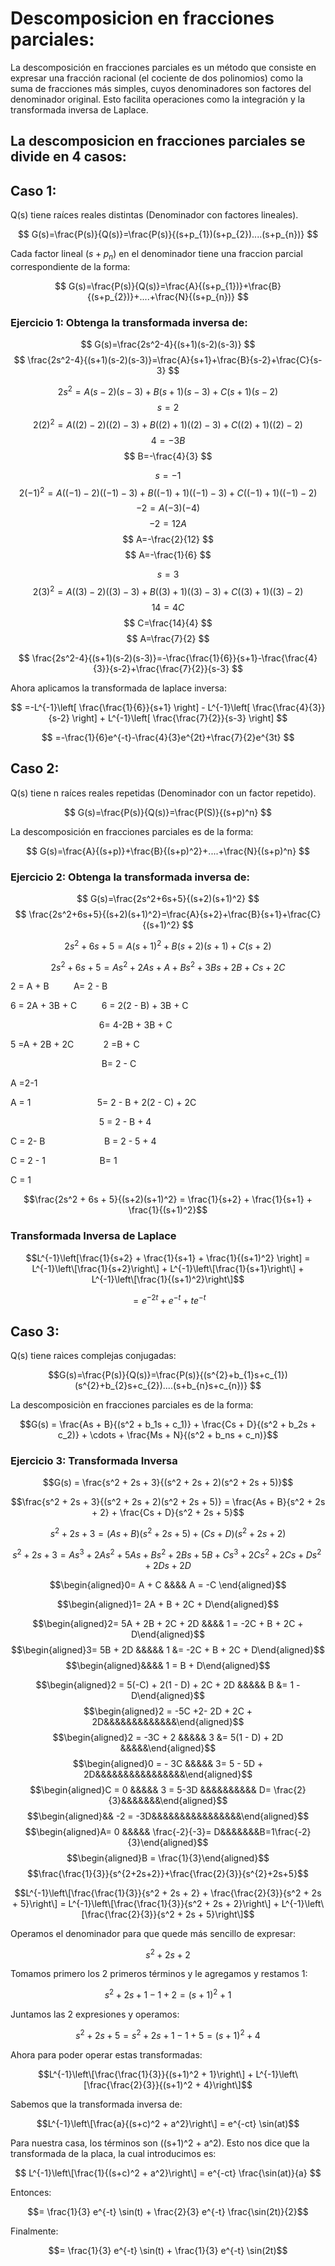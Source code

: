 # Descomposicion en fracciones parciales:

La descomposición en fracciones parciales es un método que consiste en expresar una fracción racional (el cociente de dos polinomios) como la suma de fracciones más simples, cuyos denominadores son factores del denominador original. Esto facilita operaciones como la integración y la transformada inversa de Laplace.

## La descomposicion en fracciones parciales se divide en 4 casos:

## Caso 1:

Q(s) tiene raíces reales distintas (Denominador con factores lineales).

$$ G(s)=\frac{P(s)}{Q(s)}=\frac{P(s)}{(s+p_{1})(s+p_{2})....(s+p_{n})} $$

Cada factor lineal $(s+p_{n})$ en el denominador tiene una fraccion parcial correspondiente de la forma:

$$ G(s)=\frac{P(s)}{Q(s)}=\frac{A}{(s+p_{1})}+\frac{B}{(s+p_{2})}+....+\frac{N}{(s+p_{n})} $$

### Ejercicio 1: Obtenga la transformada inversa de:

$$ G(s)=\frac{2s^2-4}{(s+1)(s-2)(s-3)} $$
$$ \frac{2s^2-4}{(s+1)(s-2)(s-3)}=\frac{A}{s+1}+\frac{B}{s-2}+\frac{C}{s-3} $$

$$ 2s^2=A(s-2)(s-3)+B(s+1)(s-3)+C(s+1)(s-2)$$
$$ s=2 $$
$$ 2(2)^2=A((2)-2)((2)-3)+B((2)+1)((2)-3)+C((2)+1)((2)-2) $$
$$ 4=-3B$$
$$ B=-\frac{4}{3} $$


$$ s=-1 $$
$$ 2(-1)^2=A((-1)-2)((-1)-3)+B((-1)+1)((-1)-3)+C((-1)+1)((-1)-2)$$
$$ -2=A(-3)(-4) $$
$$ -2=12A$$
$$ A=-\frac{2}{12} $$
$$ A=-\frac{1}{6} $$


$$ s=3 $$
$$ 2(3)^2=A((3)-2)((3)-3)+B((3)+1)((3)-3)+C((3)+1)((3)-2)$$
$$ 14=4C $$
$$ C=\frac{14}{4} $$
$$ A=\frac{7}{2} $$


$$ \frac{2s^2-4}{(s+1)(s-2)(s-3)}=-\frac{\frac{1}{6}}{s+1}-\frac{\frac{4}{3}}{s-2}+\frac{\frac{7}{2}}{s-3} $$

Ahora aplicamos la transformada de laplace inversa:

$$ =-L^{-1}\left[ \frac{\frac{1}{6}}{s+1} \right] - L^{-1}\left[ \frac{\frac{4}{3}}{s-2} \right] + L^{-1}\left[ \frac{\frac{7}{2}}{s-3} \right] $$

$$ =-\frac{1}{6}e^{-t}-\frac{4}{3}e^{2t}+\frac{7}{2}e^{3t} $$


## Caso 2:

Q(s) tiene n raíces reales repetidas (Denominador con un factor repetido).

$$ G(s)=\frac{P(s)}{Q(s)}=\frac{P(S)}{(s+p)^n} $$

La descomposición en fracciones parciales es de la forma:

$$ G(s)=\frac{A}{(s+p)}+\frac{B}{(s+p)^2}+....+\frac{N}{(s+p)^n} $$


### Ejercicio 2: Obtenga la transformada inversa de:

$$ G(s)=\frac{2s^2+6s+5}{(s+2)(s+1)^2} $$
$$ \frac{2s^2+6s+5}{(s+2)(s+1)^2}=\frac{A}{s+2}+\frac{B}{s+1}+\frac{C}{(s+1)^2} $$

$$ 2s^2+6s+5= A(s+1)^2+B(s+2)(s+1)+C(s+2) $$

$$2s^2 + 6s + 5 = As^2 + 2As + A + Bs^2 + 3Bs + 2B + Cs + 2C$$


2 = A + B <span>&nbsp;&nbsp;&nbsp;</span><span>&nbsp;&nbsp;&nbsp;</span><span>&nbsp;&nbsp;&nbsp;</span>A= 2 - B

6 = 2A + 3B + C<span>&nbsp;&nbsp;&nbsp;</span><span>&nbsp;&nbsp;&nbsp;</span><span>&nbsp;&nbsp;&nbsp;</span>                6 = 2(2 - B) + 3B + C

<span>&nbsp;&nbsp;&nbsp;</span><span>&nbsp;&nbsp;&nbsp;</span><span>&nbsp;&nbsp;&nbsp;</span><span>&nbsp;&nbsp;&nbsp;</span><span>&nbsp;&nbsp;&nbsp;</span><span>&nbsp;&nbsp;&nbsp;</span><span>&nbsp;&nbsp;&nbsp;</span><span>&nbsp;&nbsp;&nbsp;</span><span>&nbsp;&nbsp;&nbsp;</span><span>&nbsp;&nbsp;&nbsp;</span><span>&nbsp;&nbsp;&nbsp;</span><span>&nbsp;&nbsp;&nbsp;</span>6= 4-2B + 3B + C

5 =A + 2B + 2C<span>&nbsp;&nbsp;&nbsp;</span><span>&nbsp;&nbsp;&nbsp;</span><span>&nbsp;&nbsp;&nbsp;</span><span>&nbsp;&nbsp;&nbsp;2 =B + C

<span>&nbsp;&nbsp;&nbsp;</span><span>&nbsp;&nbsp;&nbsp;</span><span>&nbsp;&nbsp;&nbsp;</span><span>&nbsp;&nbsp;&nbsp;</span><span>&nbsp;&nbsp;&nbsp;</span><span>&nbsp;&nbsp;&nbsp;</span><span>&nbsp;&nbsp;&nbsp;</span><span>&nbsp;&nbsp;&nbsp;</span><span>&nbsp;&nbsp;&nbsp;</span><span>&nbsp;&nbsp;&nbsp;</span><span>&nbsp;&nbsp;&nbsp;</span><span>&nbsp;&nbsp;&nbsp;</span> B= 2 - C

A =2-1

A = 1<span>&nbsp;&nbsp;&nbsp;</span><span>&nbsp;&nbsp;&nbsp;</span><span>&nbsp;&nbsp;&nbsp;</span><span>&nbsp;&nbsp;&nbsp;</span><span>&nbsp;&nbsp;&nbsp;</span><span>&nbsp;&nbsp;&nbsp;</span><span>&nbsp;&nbsp;&nbsp;</span><span>&nbsp;&nbsp;&nbsp;</span><span>&nbsp;&nbsp;&nbsp;5= 2 - B + 2(2 - C) + 2C 


<span>&nbsp;&nbsp;&nbsp;</span><span>&nbsp;&nbsp;&nbsp;</span><span>&nbsp;&nbsp;&nbsp;</span><span>&nbsp;&nbsp;&nbsp;</span><span>&nbsp;&nbsp;&nbsp;</span><span>&nbsp;&nbsp;&nbsp;</span><span>&nbsp;&nbsp;&nbsp;</span><span>&nbsp;&nbsp;&nbsp;</span><span>&nbsp;&nbsp;&nbsp;</span><span>&nbsp;&nbsp;&nbsp;</span><span>&nbsp;&nbsp;&nbsp;</span><span>&nbsp;&nbsp;&nbsp;</span>5 = 2 - B + 4 

C = 2- B <span>&nbsp;&nbsp;&nbsp;</span><span>&nbsp;&nbsp;&nbsp;</span><span>&nbsp;&nbsp;&nbsp;</span><span>&nbsp;&nbsp;&nbsp;</span><span>&nbsp;&nbsp;&nbsp;</span><span>&nbsp;&nbsp;&nbsp;</span><span>&nbsp;&nbsp;&nbsp;</span><span>&nbsp;&nbsp;B = 2 - 5 + 4

C = 2 - 1<span>&nbsp;&nbsp;&nbsp;</span><span>&nbsp;&nbsp;&nbsp;</span><span>&nbsp;&nbsp;&nbsp;</span><span>&nbsp;&nbsp;&nbsp;</span><span>&nbsp;&nbsp;&nbsp;</span><span>&nbsp;&nbsp;&nbsp;</span><span>&nbsp;&nbsp;&nbsp;</span><span>&nbsp;B= 1

C = 1

$$\frac{2s^2 + 6s + 5}{(s+2)(s+1)^2} = \frac{1}{s+2} + \frac{1}{s+1} + \frac{1}{(s+1)^2}$$

### Transformada Inversa de Laplace

$$L^{-1}\left[\frac{1}{s+2} + \frac{1}{s+1} + \frac{1}{(s+1)^2} \right] = L^{-1}\left\[\frac{1}{s+2}\right\] + L^{-1}\left\[\frac{1}{s+1}\right\] + L^{-1}\left\[\frac{1}{(s+1)^2}\right\]$$

$$= e^{-2t} + e^{-t} + te^{-t}$$

## Caso 3:
Q(s) tiene raìces complejas conjugadas:

$$G(s)=\frac{P(s)}{Q(s)}=\frac{P(s)}{(s^{2}+b_{1}s+c_{1})(s^{2}+b_{2}s+c_{2})....(s+b_{n}s+c_{n})} $$

La descomposiciòn en fracciones parciales es de la forma: 

$$G(s) = \frac{As + B}{(s^2 + b_1s + c_1)} + \frac{Cs + D}{(s^2 + b_2s + c_2)} + \cdots + \frac{Ms + N}{(s^2 + b_ns + c_n)}$$

### Ejercicio 3: Transformada Inversa

$$G(s) = \frac{s^2 + 2s + 3}{(s^2 + 2s + 2)(s^2 + 2s + 5)}$$

$$\frac{s^2 + 2s + 3}{(s^2 + 2s + 2)(s^2 + 2s + 5)} = \frac{As + B}{s^2 + 2s + 2} + \frac{Cs + D}{s^2 + 2s + 5}$$

$$s^2 + 2s + 3 = (As + B)(s^2 + 2s + 5) + (Cs + D)(s^2 + 2s + 2)$$

$$s^2 + 2s + 3 = As^3 + 2As^2 + 5As + Bs^2 + 2Bs + 5B + Cs^3 + 2Cs^2 + 2Cs + Ds^2 + 2Ds + 2D$$


$$\begin{aligned}0= A + C &&&& A = -C \end{aligned}$$

$$\begin{aligned}1= 2A + B + 2C + D\end{aligned}$$

$$\begin{aligned}2= 5A + 2B + 2C + 2D &&&& 1 = -2C + B + 2C + D\end{aligned}$$
$$\begin{aligned}3= 5B + 2D &&&&& 1 &= -2C + B + 2C + D\end{aligned}$$
$$\begin{aligned}&&&& 1 = B + D\end{aligned}$$

$$\begin{aligned}2 = 5(-C) + 2(1 - D) + 2C + 2D &&&&& B &= 1 - D\end{aligned}$$
$$\begin{aligned}2 = -5C +2- 2D + 2C + 2D&&&&&&&&&&&&&\end{aligned}$$ 
$$\begin{aligned}2 = -3C + 2 &&&&& 3 &= 5(1 - D) + 2D &&&&&\end{aligned}$$
$$\begin{aligned}0 = - 3C &&&&& 3= 5 - 5D + 2D&&&&&&&&&&&&&&&&\end{aligned}$$
$$\begin{aligned}C = 0 &&&&& 3 =  5-3D &&&&&&&&&& D= \frac{2}{3}&&&&&&&\end{aligned}$$
$$\begin{aligned}&& -2 = -3D&&&&&&&&&&&&&&&&\end{aligned}$$
$$\begin{aligned}A= 0 &&&&& \frac{-2}{-3}= D&&&&&&&B=1\frac{-2}{3}\end{aligned}$$
$$\begin{aligned}B = \frac{1}{3}\end{aligned}$$
$$\frac{\frac{1}{3}}{s^{2+2s+2}}+\frac{\frac{2}{3}}{s^{2}+2s+5}$$

$$L^{-1}\left\[\frac{\frac{1}{3}}{s^2 + 2s + 2} + \frac{\frac{2}{3}}{s^2 + 2s + 5}\right\] = L^{-1}\left\[\frac{\frac{1}{3}}{s^2 + 2s + 2}\right\] + L^{-1}\left\[\frac{\frac{2}{3}}{s^2 + 2s + 5}\right\]$$


Operamos el denominador para que quede más sencillo de expresar:

$$s^2 + 2s + 2$$

Tomamos primero los 2 primeros términos y le agregamos y restamos 1:

$$s^2 + 2s + 1 - 1 + 2 = (s+1)^2 + 1$$

Juntamos las 2 expresiones y operamos:

$$s^2 + 2s + 5 = s^2 + 2s + 1 - 1 + 5 = (s+1)^2 + 4$$

Ahora para poder operar estas transformadas:

$$L^{-1}\left\[\frac{\frac{1}{3}}{(s+1)^2 + 1}\right\] + L^{-1}\left\[\frac{\frac{2}{3}}{(s+1)^2 + 4}\right\]$$

Sabemos que la transformada inversa de:

$$L^{-1}\left\[\frac{a}{(s+c)^2 + a^2}\right\] = e^{-ct} \sin(at)$$

Para nuestra casa, los términos son \((s+1)^2 + a^2\). Esto nos dice que la transformada de la placa, la cual introducimos es:

$$ L^{-1}\left\[\frac{1}{(s+c)^2 + a^2}\right\] = e^{-ct} \frac{\sin(at)}{a}
$$

Entonces:

$$= \frac{1}{3} e^{-t} \sin(t) + \frac{2}{3} e^{-t} \frac{\sin(2t)}{2}$$

Finalmente:

$$= \frac{1}{3} e^{-t} \sin(t) + \frac{1}{3} e^{-t} \sin(2t)$$







